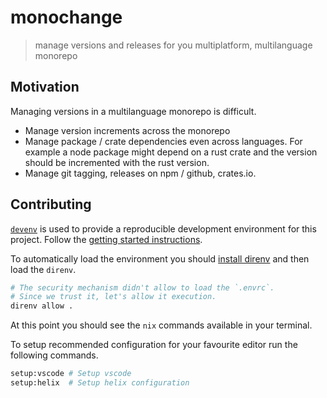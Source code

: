 # monochange

> manage versions and releases for you multiplatform, multilanguage monorepo

## Motivation

Managing versions in a multilanguage monorepo is difficult.

- Manage version increments across the monorepo
- Manage package / crate dependencies even across languages. For example a node package might depend
  on a rust crate and the version should be incremented with the rust version.
- Manage git tagging, releases on npm / github, crates.io.

## Contributing

[`devenv`](https://devenv.sh/) is used to provide a reproducible development environment for this
project. Follow the [getting started instructions](https://devenv.sh/getting-started/).

To automatically load the environment you should
[install direnv](https://devenv.sh/automatic-shell-activation/) and then load the `direnv`.

```bash
# The security mechanism didn't allow to load the `.envrc`. 
# Since we trust it, let's allow it execution.
direnv allow .
```

At this point you should see the `nix` commands available in your terminal.

To setup recommended configuration for your favourite editor run the following commands.

```bash
setup:vscode # Setup vscode
setup:helix  # Setup helix configuration
```
